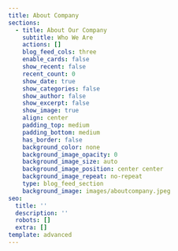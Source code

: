 ```yaml
---
title: About Company
sections:
  - title: About Our Company
    subtitle: Who We Are
    actions: []
    blog_feed_cols: three
    enable_cards: false
    show_recent: false
    recent_count: 0
    show_date: true
    show_categories: false
    show_author: false
    show_excerpt: false
    show_image: true
    align: center
    padding_top: medium
    padding_bottom: medium
    has_border: false
    background_color: none
    background_image_opacity: 0
    background_image_size: auto
    background_image_position: center center
    background_image_repeat: no-repeat
    type: blog_feed_section
    background_image: images/aboutcompany.jpeg
seo:
  title: ''
  description: ''
  robots: []
  extra: []
template: advanced
---
```

